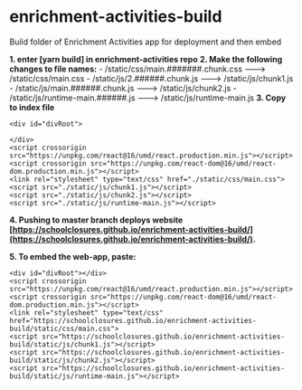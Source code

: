 # enrichment-activities-build
Build folder of Enrichment Activities app for deployment and then embed

**1. enter [yarn build] in enrichment-activities repo**
**2. Make the following changes to file names:**
     - /static/css/main.#######.chunk.css ---> /static/css/main.css
     - /static/js/2.######.chunk.js ---> /static/js/chunk1.js
     - /static/js/main.######.chunk.js ---> /static/js/chunk2.js
     - /static/js/runtime-main.######.js ---> /static/js/runtime-main.js
**3. Copy to index file**
```
<div id="divRoot">
  
</div>
<script crossorigin src="https://unpkg.com/react@16/umd/react.production.min.js"></script>
<script crossorigin src="https://unpkg.com/react-dom@16/umd/react-dom.production.min.js"></script>
<link rel="stylesheet" type="text/css" href="./static/css/main.css">
<script src="./static/js/chunk1.js"></script>
<script src="./static/js/chunk2.js"></script>
<script src="./static/js/runtime-main.js"></script>
```
     
**4. Pushing to master branch deploys website [https://schoolclosures.github.io/enrichment-activities-build/](https://schoolclosures.github.io/enrichment-activities-build/).**


**5. To embed the web-app, paste:**
```
<div id="divRoot"></div>
<script crossorigin src="https://unpkg.com/react@16/umd/react.production.min.js"></script>
<script crossorigin src="https://unpkg.com/react-dom@16/umd/react-dom.production.min.js"></script>
<link rel="stylesheet" type="text/css" href="https://schoolclosures.github.io/enrichment-activities-build/static/css/main.css">
<script src="https://schoolclosures.github.io/enrichment-activities-build/static/js/chunk1.js"></script>
<script src="https://schoolclosures.github.io/enrichment-activities-build/static/js/chunk2.js"></script>
<script src="https://schoolclosures.github.io/enrichment-activities-build/static/js/runtime-main.js"></script>
```
